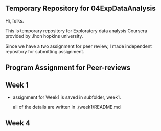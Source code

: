 ## Temporary Repository for 04ExpDataAnalysis

Hi, folks.

This is temporary repository for Exploratory data analysis Coursera provided by Jhon hopkins university.

Since we have a two assignment for peer review, I made independent repository for submitting assignment.

## Program Assignment for Peer-reviews


## Week 1

- assignment for Week1 is saved in subfolder, week1.

  all of the details are written in ./week1/README.md
  
## Week 4
